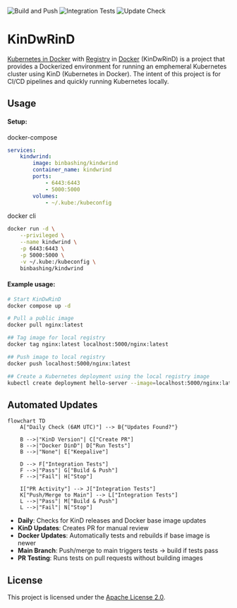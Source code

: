 ![Build and Push](https://github.com/binbashing/kindwrind/actions/workflows/merge-build-push.yaml/badge.svg)
![Integration Tests](https://github.com/binbashing/kindwrind/actions/workflows/integration-tests.yml/badge.svg)
![Update Check](https://github.com/binbashing/kindwrind/actions/workflows/update-check.yaml/badge.svg)

# KinDwRinD
[Kubernetes in Docker](https://kind.sigs.k8s.io/) with [Registry](https://docs.docker.com/registry/) in [Docker](https://hub.docker.com/_/docker) (KinDwRinD) is a project that provides a Dockerized environment for running an emphemeral Kubernetes cluster using KinD (Kubernetes in Docker).   The intent of this project is for CI/CD pipelines and quickly running Kubernetes locally. 

## Usage

#### Setup:

docker-compose
```yaml
services:
    kindwrind:
        image: binbashing/kindwrind
        container_name: kindwrind
        ports:
            - 6443:6443
            - 5000:5000
        volumes:
            - ~/.kube:/kubeconfig
```

docker cli
```bash
docker run -d \
    --privileged \
    --name kindwrind \
    -p 6443:6443 \
    -p 5000:5000 \
    -v ~/.kube:/kubeconfig \
    binbashing/kindwrind
```
#### Example usage:

```bash
# Start KinDwRinD
docker compose up -d

# Pull a public image
docker pull nginx:latest

## Tag image for local registry
docker tag nginx:latest localhost:5000/nginx:latest

## Push image to local registry
docker push localhost:5000/nginx:latest

## Create a Kubernetes deployment using the local registry image
kubectl create deployment hello-server --image=localhost:5000/nginx:latest 
```

## Automated Updates

```mermaid
flowchart TD
    A["Daily Check (6AM UTC)"] --> B{"Updates Found?"}
    
    B -->|"KinD Version"| C["Create PR"]
    B -->|"Docker DinD"| D["Run Tests"]
    B -->|"None"| E["Keepalive"]
    
    D --> F["Integration Tests"]
    F -->|"Pass"| G["Build & Push"]
    F -->|"Fail"| H["Stop"]
    
    I["PR Activity"] --> J["Integration Tests"]
    K["Push/Merge to Main"] --> L["Integration Tests"]
    L -->|"Pass"| M["Build & Push"]
    L -->|"Fail"| N["Stop"]
```

- **Daily**: Checks for KinD releases and Docker base image updates
- **KinD Updates**: Creates PR for manual review  
- **Docker Updates**: Automatically tests and rebuilds if base image is newer
- **Main Branch**: Push/merge to main triggers tests → build if tests pass
- **PR Testing**: Runs tests on pull requests without building images

## License

This project is licensed under the [Apache License 2.0](LICENSE).
